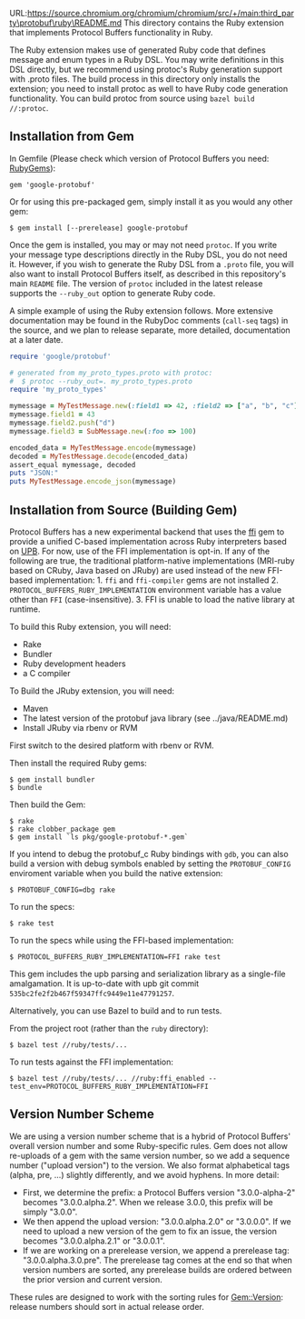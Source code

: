 URL:https://source.chromium.org/chromium/chromium/src/+/main:third_party\protobuf\ruby\README.md
This directory contains the Ruby extension that implements Protocol Buffers
functionality in Ruby.

The Ruby extension makes use of generated Ruby code that defines message and
enum types in a Ruby DSL. You may write definitions in this DSL directly, but we
recommend using protoc's Ruby generation support with .proto files. The build
process in this directory only installs the extension; you need to install
protoc as well to have Ruby code generation functionality. You can build protoc
from source using `bazel build //:protoc`.

Installation from Gem
---------------------
In Gemfile (Please check which version of Protocol Buffers you need: [RubyGems](https://rubygems.org/gems/google-protobuf)):

    gem 'google-protobuf'

Or for using this pre-packaged gem, simply install it as you would any other gem:

    $ gem install [--prerelease] google-protobuf

Once the gem is installed, you may or may not need `protoc`. If you write your
message type descriptions directly in the Ruby DSL, you do not need it.
However, if you wish to generate the Ruby DSL from a `.proto` file, you will
also want to install Protocol Buffers itself, as described in this repository's
main `README` file. The version of `protoc` included in the latest release
supports the `--ruby_out` option to generate Ruby code.

A simple example of using the Ruby extension follows. More extensive
documentation may be found in the RubyDoc comments (`call-seq` tags) in the
source, and we plan to release separate, more detailed, documentation at a
later date.

```ruby
require 'google/protobuf'

# generated from my_proto_types.proto with protoc:
#  $ protoc --ruby_out=. my_proto_types.proto
require 'my_proto_types'

mymessage = MyTestMessage.new(:field1 => 42, :field2 => ["a", "b", "c"])
mymessage.field1 = 43
mymessage.field2.push("d")
mymessage.field3 = SubMessage.new(:foo => 100)

encoded_data = MyTestMessage.encode(mymessage)
decoded = MyTestMessage.decode(encoded_data)
assert_equal mymessage, decoded
puts "JSON:"
puts MyTestMessage.encode_json(mymessage)
```

Installation from Source (Building Gem)
---------------------------------------

Protocol Buffers has a new experimental backend that uses the
[ffi](https://github.com/ffi/ffi) gem to provide a unified C-based
implementation across Ruby interpreters based on
[UPB](https://github.com/protocolbuffers/protobuf/tree/main/upb). For now, use
of the FFI implementation is opt-in. If any of the following are true, the
traditional platform-native implementations (MRI-ruby based on CRuby, Java based
on JRuby) are used instead of the new FFI-based implementation: 1. `ffi` and
`ffi-compiler` gems are not installed 2. `PROTOCOL_BUFFERS_RUBY_IMPLEMENTATION`
environment variable has a value other than `FFI` (case-insensitive). 3. FFI is
unable to load the native library at runtime.

To build this Ruby extension, you will need:

* Rake
* Bundler
* Ruby development headers
* a C compiler

To Build the JRuby extension, you will need:

* Maven
* The latest version of the protobuf java library (see ../java/README.md)
* Install JRuby via rbenv or RVM

First switch to the desired platform with rbenv or RVM.

Then install the required Ruby gems:

    $ gem install bundler
    $ bundle

Then build the Gem:

    $ rake
    $ rake clobber_package gem
    $ gem install `ls pkg/google-protobuf-*.gem`

If you intend to debug the protobuf_c Ruby bindings with `gdb`, you can also
build a version with debug symbols enabled by setting the `PROTOBUF_CONFIG`
enviroment variable when you build the native extension:

```
$ PROTOBUF_CONFIG=dbg rake
```

To run the specs:

    $ rake test

To run the specs while using the FFI-based implementation:

```
$ PROTOCOL_BUFFERS_RUBY_IMPLEMENTATION=FFI rake test
```

This gem includes the upb parsing and serialization library as a single-file
amalgamation. It is up-to-date with upb git commit
`535bc2fe2f2b467f59347ffc9449e11e47791257`.

Alternatively, you can use Bazel to build and to run tests.

From the project root (rather than the `ruby` directory):

```
$ bazel test //ruby/tests/...
```

To run tests against the FFI implementation:

```
$ bazel test //ruby/tests/... //ruby:ffi_enabled --test_env=PROTOCOL_BUFFERS_RUBY_IMPLEMENTATION=FFI
```

Version Number Scheme
---------------------

We are using a version number scheme that is a hybrid of Protocol Buffers'
overall version number and some Ruby-specific rules. Gem does not allow
re-uploads of a gem with the same version number, so we add a sequence number
("upload version") to the version. We also format alphabetical tags (alpha,
pre, ...) slightly differently, and we avoid hyphens. In more detail:

* First, we determine the prefix: a Protocol Buffers version "3.0.0-alpha-2"
  becomes "3.0.0.alpha.2". When we release 3.0.0, this prefix will be simply
  "3.0.0".
* We then append the upload version: "3.0.0.alpha.2.0" or "3.0.0.0". If we need
  to upload a new version of the gem to fix an issue, the version becomes
  "3.0.0.alpha.2.1" or "3.0.0.1".
* If we are working on a prerelease version, we append a prerelease tag:
  "3.0.0.alpha.3.0.pre". The prerelease tag comes at the end so that when
  version numbers are sorted, any prerelease builds are ordered between the
  prior version and current version.

These rules are designed to work with the sorting rules for
[Gem::Version](http://ruby-doc.org/stdlib-2.0/libdoc/rubygems/rdoc/Gem/Version.html):
release numbers should sort in actual release order.
